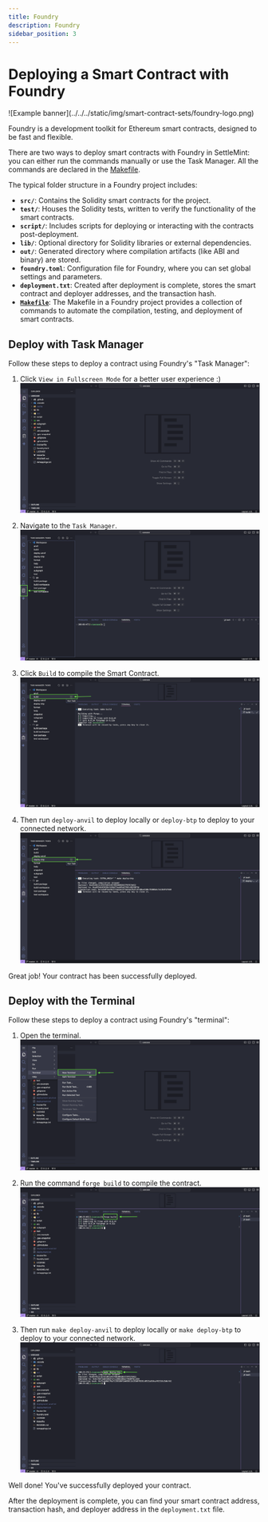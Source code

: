 ```yaml
---
title: Foundry
description: Foundry 
sidebar_position: 3
---
```

# Deploying a Smart Contract with Foundry

<div class="centered-image">
  ![Example banner](../../../static/img/smart-contract-sets/foundry-logo.png)
</div>

Foundry is a development toolkit for Ethereum smart contracts, designed to be fast and flexible.

There are two ways to deploy smart contracts with Foundry in SettleMint: you can either run the commands manually or use the Task Manager. All the commands are declared in the [Makefile](/docs/using-platform/6_add_smart_contract_sets/4_Make_file.md).

The typical folder structure in a Foundry project includes:

- **`src/`**: Contains the Solidity smart contracts for the project.
- **`test/`**: Houses the Solidity tests, written to verify the functionality of the smart contracts.
- **`script/`**: Includes scripts for deploying or interacting with the contracts post-deployment.
- **`lib/`**: Optional directory for Solidity libraries or external dependencies.
- **`out/`**: Generated directory where compilation artifacts (like ABI and binary) are stored.
- **`foundry.toml`**: Configuration file for Foundry, where you can set global settings and parameters.
- **`deployment.txt`**: Created after deployment is complete, stores the smart contract and deployer addresses, and the transaction hash.
- [**`Makefile`**](/): The Makefile in a Foundry project provides a collection of commands to automate the compilation, testing, and deployment of smart contracts.

## Deploy with Task Manager

Follow these steps to deploy a contract using Foundry's "Task Manager":

1. Click `View in Fullscreen Mode` for a better user experience :)
  ![Fresh IDE](../../../static/img/foundry/ide-fresh.png)

2. Navigate to the `Task Manager`.
  ![Task Manager](../../../static/img/foundry/nav-task-mg.png)

3. Click `Build` to compile the Smart Contract.
  ![Press Build](../../../static/img/foundry/task-mg-build.png)

4. Then run `deploy-anvil` to deploy locally or `deploy-btp` to deploy to your connected network.
  ![Press Deploy](../../../static/img/foundry/task-mg-deploy.png)

Great job! Your contract has been successfully deployed.

## Deploy with the Terminal

Follow these steps to deploy a contract using Foundry's "terminal":

1. Open the terminal.
  ![Open Terminal](../../../static/img/foundry/open-terminal.png)

2. Run the command `forge build` to compile the contract.
  ![Build Terminal](../../../static/img/foundry/terminal-build.png)

3. Then run `make deploy-anvil` to deploy locally or `make deploy-btp` to deploy to your connected network.
  ![Deploy Terminal](../../../static/img/foundry/terminal-deploy.png)

Well done! You've successfully deployed your contract.

After the deployment is complete, you can find your smart contract address, transaction hash, and deployer address in the `deployment.txt` file.

